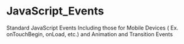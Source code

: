 # JavaScript_Events
Standard JavaScript Events Including those for Mobile Devices ( Ex. onTouchBegin, onLoad, etc.) and Animation and Transition Events
